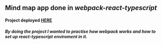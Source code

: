 ## Mind map app done in *webpack-react-typescript*
#### Project deployed [HERE](https://elated-fermi-68d215.netlify.app/)
##### By doing the project I wanted to practise how webpack works and how to set up react-typescript enviroment in it.
